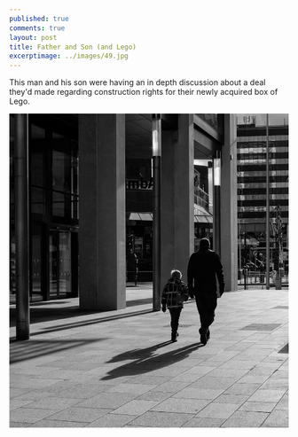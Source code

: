 ```yaml
---
published: true
comments: true
layout: post
title: Father and Son (and Lego) 
excerptimage: ../images/49.jpg
---
```


This man and his son were having an in depth discussion about a deal they'd made regarding construction rights for their newly acquired box of Lego. 

[![Image 49/365	25mm	f/5.6	ISO1600	1/1000](../images/49.jpg)](https://www.flickr.com/photos/tmadhavan/16394711187/)